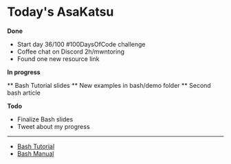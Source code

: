 # Today's AsaKatsu

**Done**

* Start day 36/100 #100DaysOfCode challenge
* Coffee chat on Discord 2h/mwntoring
* Found one new resource link

**In progress**

** Bash Tutorial slides
** New examples in bash/demo folder
** Second bash article

**Todo**

* Finalize Bash slides
* Tweet about my progress

----

* [Bash Tutorial](https://sagecode.net/seng/bash.html)
* [Bash Manual](https://tldp.org/LDP/abs/html/index.html)
